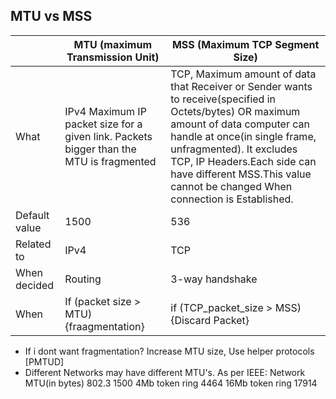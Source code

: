 ## MTU vs MSS

||MTU (maximum Transmission Unit)|MSS (Maximum TCP Segment Size)|
|---|---|---|
|What|IPv4 Maximum IP packet size for a given link. Packets bigger than the MTU is fragmented|TCP, Maximum amount of data that Receiver or Sender wants to receive(specified in Octets/bytes) OR maximum amount of data computer can handle at once(in single frame, unfragmented). It excludes TCP, IP Headers.Each side can have different MSS.This value cannot be changed When connection is Established.|
|Default value|1500| 536|
|Related to|IPv4|	TCP|
|When decided|Routing|3-way handshake|
|When|If (packet size > MTU) {fraagmentation}|	if (TCP_packet_size > MSS) {Discard Packet}|

- If i dont want fragmentation? Increase MTU size, Use helper protocols [PMTUD]
- Different Networks may have different MTU's. As per IEEE:
        Network               MTU(in bytes)
            802.3                    1500
            4Mb token ring     4464
            16Mb token ring   17914
